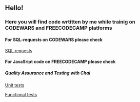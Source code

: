 ## Hello!
### Here you will find code wrtitten by me while trainig on CODEWARS and FREECODECAMP platforms

#### For SQL-requests on CODEWARS please check
[SQL requests](https://github.com/zvyaginamarina/it_incubator/blob/first_branch/SQL_request.txt)

#### For JavaSript code on FREECODECAMP please check

##### Quality Assurance and Testing with Chai
[Unit tests](https://github.com/zvyaginamarina/it_incubator/blob/main/1_unit-tests.js)

[Functional tests](https://github.com/zvyaginamarina/it_incubator/blob/main/2_functional-tests.js)
